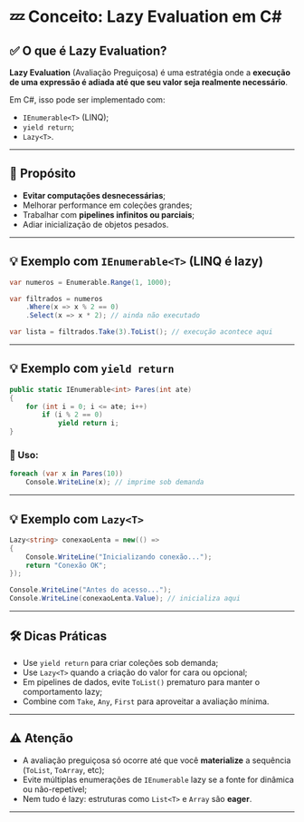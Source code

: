 
# 💤 Conceito: Lazy Evaluation em C#

## ✅ O que é Lazy Evaluation?

**Lazy Evaluation** (Avaliação Preguiçosa) é uma estratégia onde a **execução de uma expressão é adiada até que seu valor seja realmente necessário**.

Em C#, isso pode ser implementado com:

- `IEnumerable<T>` (LINQ);
- `yield return`;
- `Lazy<T>`.

---

## 🎯 Propósito

- **Evitar computações desnecessárias**;
- Melhorar performance em coleções grandes;
- Trabalhar com **pipelines infinitos ou parciais**;
- Adiar inicialização de objetos pesados.

---

## 💡 Exemplo com `IEnumerable<T>` (LINQ é lazy)

```csharp
var numeros = Enumerable.Range(1, 1000);

var filtrados = numeros
    .Where(x => x % 2 == 0)
    .Select(x => x * 2); // ainda não executado

var lista = filtrados.Take(3).ToList(); // execução acontece aqui
```

---

## 💡 Exemplo com `yield return`

```csharp
public static IEnumerable<int> Pares(int ate)
{
    for (int i = 0; i <= ate; i++)
        if (i % 2 == 0)
            yield return i;
}
```

### 🧾 Uso:

```csharp
foreach (var x in Pares(10))
    Console.WriteLine(x); // imprime sob demanda
```

---

## 💡 Exemplo com `Lazy<T>`

```csharp
Lazy<string> conexaoLenta = new(() =>
{
    Console.WriteLine("Inicializando conexão...");
    return "Conexão OK";
});

Console.WriteLine("Antes do acesso...");
Console.WriteLine(conexaoLenta.Value); // inicializa aqui
```

---

## 🛠️ Dicas Práticas

- Use `yield return` para criar coleções sob demanda;
- Use `Lazy<T>` quando a criação do valor for cara ou opcional;
- Em pipelines de dados, evite `ToList()` prematuro para manter o comportamento lazy;
- Combine com `Take`, `Any`, `First` para aproveitar a avaliação mínima.

---

## ⚠️ Atenção

- A avaliação preguiçosa só ocorre até que você **materialize** a sequência (`ToList`, `ToArray`, etc);
- Evite múltiplas enumerações de `IEnumerable` lazy se a fonte for dinâmica ou não-repetível;
- Nem tudo é lazy: estruturas como `List<T>` e `Array` são **eager**.

---
